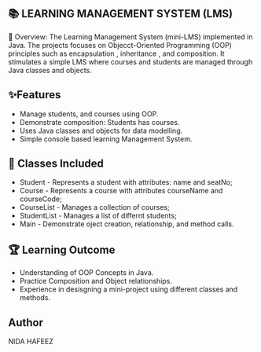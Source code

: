 ## 📚 LEARNING MANAGEMENT SYSTEM (LMS)

📕 Overview:
The Learning Management System (mini-LMS) implemented in Java. The projects focuses on Objecct-Oriented Programming (OOP) principles such as encapsulation , inheritance , and composition. It stimulates a simple LMS where courses and students are managed through Java classes and objects.

## ✨Features 
- Manage students, and courses using OOP.
- Demonstrate composition: Students has courses.
- Uses Java classes and objects for data modelling.
- Simple console based learning Management System.

## 🧩 Classes Included
- Student - Represents a student with attributes: name and seatNo;
- Course - Represents a course with attributes courseName and courseCode;
- CourseList - Manages a collection of courses;
- StudentList - Manages a list of differnt students;
- Main - Demonstrate oject creation, relationship, and method calls.

## 🏆 Learning Outcome
- Understanding of OOP Concepts in Java.
- Practice Composition and Object relationships.
- Experience in desisgning a mini-project using different classes and methods.

## Author
NIDA HAFEEZ
